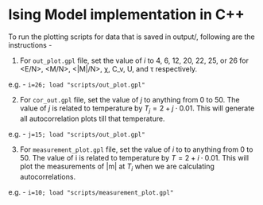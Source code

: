 # Ising Model implementation in C++

To run the plotting scripts for data that is saved in output/, following are the instructions - 
1. For ``out_plot.gpl`` file, set the value of $i$ to 4, 6, 12, 20, 22, 25, or 26 for <E/N>, <M/N>, <|M|/N>, χ, C_v, U, and τ respectively.

e.g. - ``i=26; load "scripts/out_plot.gpl"`` 

2. For ``cor_out.gpl`` file, set the value of $j$ to anything from 0 to 50. The value of $j$ is related to temperature by $T_j = 2 + j\cdot 0.01$. This will generate all 
autocorrelation plots till that temperature.

e.g. - ``j=15; load "scripts/out_plot.gpl"``

3. For ``measurement_plot.gpl`` file, set the value of $i$ to to anything from 0 to 50. The value of i is related to temperature by $T = 2 + i\cdot 0.01$. This will plot the measurements of |m| at $T_i$ when we are calculating autocorrelations.

e.g. - ``i=10; load "scripts/measurement_plot.gpl"``
